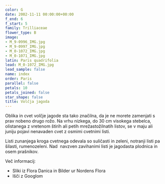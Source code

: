 ```yaml
---
color: G
date: 2002-11-11 00:00:00+00:00
f_end: 6
f_start: 5
family: Trilliaceae
flower_type: B
image:
- M_9-0996_IMG.jpg
- M_9-0997_IMG.jpg
- M_0-1072_IMG.jpg
- M_0-1071_IMG.jpg
latin: Paris quadrifolia
lead: M_0-1072_IMG.jpg
lead_sample: false
name: index
order: Paris
parallel: false
petals: 10
petals_joined: false
star_shape: false
title: Volčja jagoda
---
```

Oblika in cvet volčje jagode sta tako značilna, da je ne morete zamenjati s prav nobeno drugo rožo. Na vrhu nizkega, do 30 cm visokega stebelca, olistanega z vretenom štirih ali petih mrežastožilnatih listov, se v maju ali juniju pojavi nenavaden cvet z osmimi cvetnimi listi.

Listi zunanjega kroga cvetnega odevala so suličasti in zeleni, notranji listi pa šilasti, rumenozeleni. Nad  navzven zavihanimi listi je jagodasta plodnica in osem prašnikov.

Več informacij:

-   Sliki iz Flora Danica in Bilder ur Nordens Flora
-   Išči z Googlom
